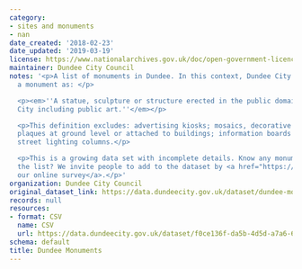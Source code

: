 ```yaml
---
category:
- sites and monuments
- nan
date_created: '2018-02-23'
date_updated: '2019-03-19'
license: https://www.nationalarchives.gov.uk/doc/open-government-licence/version/3/
maintainer: Dundee City Council
notes: '<p>A list of monuments in Dundee. In this context, Dundee City Council defines
  a monument as: </p>

  <p><em>''A statue, sculpture or structure erected in the public domain of Dundee
  City including public art.''</em></p>

  <p>This definition excludes: advertising kiosks; mosaics, decorative patterns and
  plaques at ground level or attached to buildings; information boards and augmented
  street lighting columns.</p>

  <p>This is a growing data set with incomplete details. Know any monuments not on
  the list? We invite people to add to the dataset by <a href="https://survey123.arcgis.com/share/4eff890a79fb4c2d842d5972a7f31815">completing
  our online survey</a>.</p>'
organization: Dundee City Council
original_dataset_link: https://data.dundeecity.gov.uk/dataset/dundee-monuments
records: null
resources:
- format: CSV
  name: CSV
  url: https://data.dundeecity.gov.uk/dataset/f0ce136f-da5b-4d5d-a7a6-6fea9a913bbe/resource/75ec80d4-57e7-4696-a6e5-1011a30f7019/download/monuments_transformed.csv
schema: default
title: Dundee Monuments
---
```

